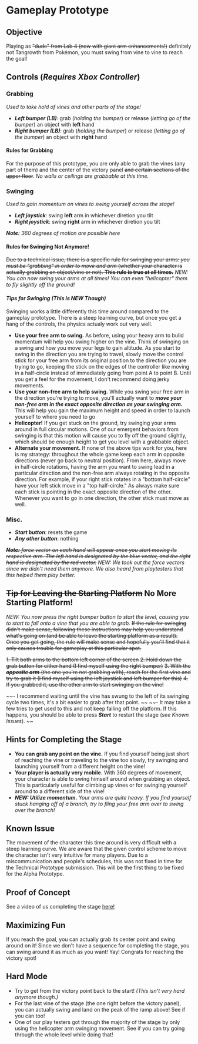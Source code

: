 # **Gameplay Prototype**

## Objective
Playing as ~~"dude" from Lab 4 (now with giant arm enhancements!)~~ definitely not Tangrowth from Pokémon, you must swing from vine to vine to reach the goal!


## Controls (_Requires Xbox Controller_)

### Grabbing
_Used to take hold of vines and other parts of the stage!_

- _**Left bumper (LB)**_: grab (_holding the bumper_) or release (_letting go of the bumper_) an object with **left** hand
- _**Right bumper (LB)**_: grab (_holding the bumper_) or release (_letting go of the bumper_) an object with **right** hand

#### Rules for Grabbing

For the purpose of this prototype, you are only able to grab the vines (any part of them) and the center of the victory panel ~~and certain sections of the upper floor~~. _No walls or ceilings are grabbable at this time._


### Swinging
_Used to gain momentum on vines to swing yourself across the stage!_

- _**Left joystick**_: swing **left** arm in whichever diretion you tilt
- _**Right joystick**_: swing **right** arm in whichever diretion you tilt

_**Note:** 360 degrees of motion are possible here_

#### ~~Rules for Swinging~~ Not Anymore!

~~Due to a technical issue, there is a specific rule for swinging your arms: _you must be "grabbing" in order to move and arm_ (whether your character is actually grabbing an object/vine or not). **This rule is true at all times.**~~ _NEW: You can now swing your arms at all times! You can even "helicopter" them to fly slightly off the ground!_

#### _Tips for Swinging (This is NEW Though)_

Swinging works a little differently this time around compared to the gameplay prototype. There is a steep learning curve, but once you get a hang of the controls, the physics actualy work out very well.

- **Use your free arm to swing.** As before, using your heavy arm to bulid momentum will help you swing higher on the vine. Think of swinging on a swing and how you move your legs to gain altitude. As you start to swing in the direction you are trying to travel, slowly move the control stick for your free arm from its original position to the direction you are trying to go, keeping the stick on the edges of the controller like moving in a half-circle instead of immediately going from point A to point B. Until you get a feel for the movement, I don't recommend doing jerky movements.
- **Use your non-free arm to help swing.** While you swing your free arm in the direction you're trying to move, you'll actually want to _**move your non-free arm in the exact opposite direction as your swinging arm.**_ This will help you gain the maximum height and speed in order to launch yourself to where you need to go
- **Helicopter!** If you get stuck on the ground, try swinging your arms around in full circular motions. One of our emergent behaviors from swinging is that this motion will cause you to fly off the ground slightly, which should be enough height to get you level with a grabbable object.
- **Alternate your movement.** If none of the above tips work for you, here is my strategy: throughout the whole game keep each arm in opposite directions (never go back to neutral position). From here, always move in half-circle rotations, having the arm you want to swing lead in a particular direction and the non-free arm always rotating in the opposite direction. For example, if your right stick rotates in a "bottom half-circle" have your left stick move in a "top half-circle." As always make sure each stick is pointing in the exact opposite direction of the other. Whenever you want to go in one direction, the other stick must move as well.

### Misc.
- _**Start button**_: resets the game 
- _**Any other button**_: nothing

~~_**Note:** force vector on each hand will appear once you start moving its respective arm. The left hand is designated by the blue vector, and the right hand is designated by the red vector._~~ _NEW: We took out the force vectors since we didn't need them anymore. We also heard from playtesters that this helped them play better._


## ~~Tip for Leaving the Starting Platform~~ No More Starting Platform!
_NEW: You now press the right bumper button to start the level, causing you to start to fall onto a vine that you are able to grab._
~~If the rule for swinging didn't make sense, following these instructions may help you understand what's going on (and be able to leave the starting platform as a result). Once you get going, the rule will make sense and hopefully you'll find that it only causes trouble for gameplay at this particular spot.~~

~~1. Tilt both arms to the bottom left corner of the screen~~
~~2. Hold down the grab button for either hand (I find myself using the right bumper)~~
~~3. With the _**opposite arm**_ (the one you're not grabbing with), reach for the first vine and try to grab it (I find myself using the left joystick and left bumper for this)~~
~~4. If you grabbed it, use the other arm to start swinging on the vine!~~

~~- I recommend waiting until the vine has swung to the left of its swinging cycle two times, it's a bit easier to grab after that point. ~~
~~- It may take a few tries to get used to this and not keep falling off the platform. If this happens, you should be able to press _**Start**_ to restart the stage (_see Known Issues_). ~~


## Hints for Completing the Stage

- **You can grab any point on the vine.** If you find yourself being just short of reaching the vine or traveling to the vine too slowly, try swinging and launching yourself from a different height on the vine!
- **Your player is actually very mobile.** With 360 degrees of movement, your character is able to swing himself around when grabbing an object. This is particularly useful for climbing up vines or for swinging yourself around to a different side of the vine!
- _**NEW: Utilize momentum.** Your arms are quite heavy. If you find yourself stuck hanging off of a branch, try to fling your free arm over to swing over the branch!_

## Known Issue

The movement of the character this time around is very difficult with a steep learning curve. We are aware that the given control scheme to move the character isn't very intuitive for many players. Due to a miscommunication and people's schedules, this was not fixed in time for the Technical Prototype submission. This will be the first thing to be fixed for the Alpha Prototype.


## Proof of Concept

See a video of us completing the stage [here!](https://youtu.be/2al6WDgCgpQ)

## Maximizing Fun

If you reach the goal, you can actually grab its center point and swing around on it! Since we don't have a sequence for completing the stage, you can swing around it as much as you want! Yay! Congrats for reaching the victory spot!


## Hard Mode

- Try to get from the victory point back to the start! _(This isn't very hard anymore though.)_
- For the last vine of the stage (the one right before the victory panel), you can actually swing and land on the peak of the ramp above! See if you can too!
- One of our play testers got through the majority of the stage by only using the helicopter arm swinging movement. See if you can try going through the whole level while doing that!
